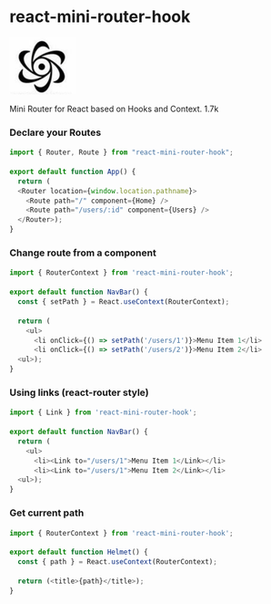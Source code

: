 # react-mini-router-hook

<img src="https://github.com/AvraamMavridis/react-mini-router-hook/blob/master/logo.png?raw=true" height="100" />

Mini Router for React based on Hooks and Context. 1.7k


### Declare your Routes

```js
import { Router, Route } from "react-mini-router-hook";

export default function App() {
  return (
  <Router location={window.location.pathname}>
    <Route path="/" component={Home} />
    <Route path="/users/:id" component={Users} />
  </Router>);
}
```

### Change route from a component

```js
import { RouterContext } from 'react-mini-router-hook';

export default function NavBar() {
  const { setPath } = React.useContext(RouterContext);

  return (
    <ul>
      <li onClick={() => setPath('/users/1')}>Menu Item 1</li>
      <li onClick={() => setPath('/users/2')}>Menu Item 2</li>
  <ul>);
}
```

### Using links (react-router style)

```js
import { Link } from 'react-mini-router-hook';

export default function NavBar() {
  return (
    <ul>
      <li><Link to="/users/1">Menu Item 1</Link></li>
      <li><Link to="/users/1">Menu Item 2</Link></li>
  <ul>);
}
```

### Get current path

```js
import { RouterContext } from 'react-mini-router-hook';

export default function Helmet() {
  const { path } = React.useContext(RouterContext);

  return (<title>{path}</title>);
}
```
